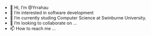 - 👋 Hi, I’m @Yrrahau
- 👀 I’m interested in software development
- 🌱 I’m currently studing Computer Science at Swinburne University. 
- 💞️ I’m looking to collaborate on ...
- 📫 How to reach me ...

<!---
Yrrahau/Yrrahau is a ✨ special ✨ repository because its `README.md` (this file) appears on your GitHub profile.
You can click the Preview link to take a look at your changes.
--->
